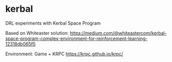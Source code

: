 # kerbal
DRL experiments with Kerbal Space Program

Based on Whiteaster solution:
https://medium.com/@whiteastercom/kerbal-space-program-complex-environment-for-reinforcement-learning-12318db065f5


Environment: Game + KRPC
https://krpc.github.io/krpc/
